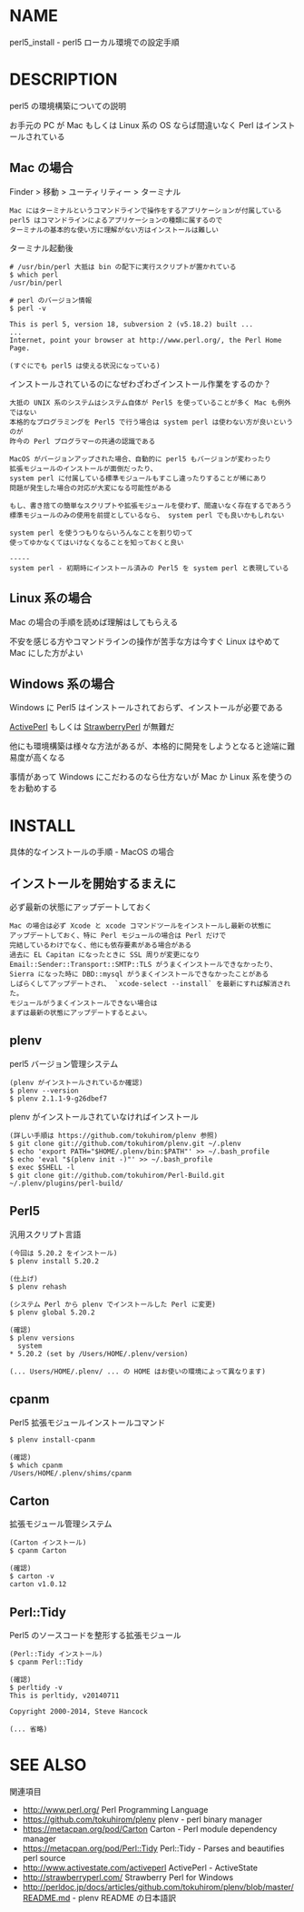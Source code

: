 # NAME

perl5_install - perl5 ローカル環境での設定手順

# DESCRIPTION

perl5 の環境構築についての説明

お手元の PC が Mac もしくは Linux 系の OS ならば間違いなく Perl はインストールされている

## Mac の場合

Finder > 移動 > ユーティリティー > ターミナル

    Mac にはターミナルというコマンドラインで操作をするアプリケーションが付属している
    perl5 はコマンドラインによるアプリケーションの種類に属するので
    ターミナルの基本的な使い方に理解がない方はインストールは難しい

ターミナル起動後

```
# /usr/bin/perl 大抵は bin の配下に実行スクリプトが置かれている
$ which perl
/usr/bin/perl

# perl のバージョン情報
$ perl -v

This is perl 5, version 18, subversion 2 (v5.18.2) built ...
...
Internet, point your browser at http://www.perl.org/, the Perl Home Page.

(すぐにでも perl5 は使える状況になっている)
```

インストールされているのになぜわざわざインストール作業をするのか？

```
大抵の UNIX 系のシステムはシステム自体が Perl5 を使っていることが多く Mac も例外ではない
本格的なプログラミングを Perl5 で行う場合は system perl は使わない方が良いというのが
昨今の Perl プログラマーの共通の認識である

MacOS がバージョンアップされた場合、自動的に perl5 もバージョンが変わったり
拡張モジュールのインストールが面倒だったり、
system perl に付属している標準モジュールもすこし違ったりすることが稀にあり
問題が発生した場合の対応が大変になる可能性がある

もし、書き捨ての簡単なスクリプトや拡張モジュールを使わず、間違いなく存在するであろう
標準モジュールのみの使用を前提としているなら、 system perl でも良いかもしれない

system perl を使うつもりならいろんなことを割り切って
使ってゆかなくてはいけなくなることを知っておくと良い

-----
system perl - 初期時にインストール済みの Perl5 を system perl と表現している
```

## Linux 系の場合

Mac の場合の手順を読めば理解はしてもらえる

不安を感じる方やコマンドラインの操作が苦手な方は今すぐ Linux はやめて Mac にした方がよい

## Windows 系の場合

Windows に Perl5 はインストールされておらず、インストールが必要である

[ActivePerl](http://www.activestate.com/activeperl) もしくは [StrawberryPerl](http://strawberryperl.com/) が無難だ

他にも環境構築は様々な方法があるが、本格的に開発をしようとなると途端に難易度が高くなる

事情があって Windows にこだわるのなら仕方ないが Mac か Linux 系を使うのをお勧めする

# INSTALL

具体的なインストールの手順 - MacOS の場合

## インストールを開始するまえに

必ず最新の状態にアップデートしておく

```
Mac の場合は必ず Xcode と xcode コマンドツールをインストールし最新の状態に
アップデートしておく、特に Perl モジュールの場合は Perl だけで
完結しているわけでなく、他にも依存要素がある場合がある
過去に EL Capitan になったときに SSL 周りが変更になり
Email::Sender::Transport::SMTP::TLS がうまくインストールできなかったり、
Sierra になった時に DBD::mysql がうまくインストールできなかったことがある
しばらくしてアップデートされ、 `xcode-select --install` を最新にすれば解消された。
モジュールがうまくインストールできない場合は
まずは最新の状態にアップデートするとよい。
```

## plenv

perl5 バージョン管理システム

```
(plenv がインストールされているか確認)
$ plenv --version
$ plenv 2.1.1-9-g26dbef7
```

plenv がインストールされていなければインストール

```
(詳しい手順は https://github.com/tokuhirom/plenv 参照)
$ git clone git://github.com/tokuhirom/plenv.git ~/.plenv
$ echo 'export PATH="$HOME/.plenv/bin:$PATH"' >> ~/.bash_profile
$ echo 'eval "$(plenv init -)"' >> ~/.bash_profile
$ exec $SHELL -l
$ git clone git://github.com/tokuhirom/Perl-Build.git ~/.plenv/plugins/perl-build/
```

## Perl5

汎用スクリプト言語

```
(今回は 5.20.2 をインストール)
$ plenv install 5.20.2

(仕上げ)
$ plenv rehash

(システム Perl から plenv でインストールした Perl に変更)
$ plenv global 5.20.2

(確認)
$ plenv versions
  system
* 5.20.2 (set by /Users/HOME/.plenv/version)

(... Users/HOME/.plenv/ ... の HOME はお使いの環境によって異なります)
```

## cpanm

Perl5 拡張モジュールインストールコマンド

```
$ plenv install-cpanm

(確認)
$ which cpanm
/Users/HOME/.plenv/shims/cpanm
```

## Carton

拡張モジュール管理システム

```
(Carton インストール)
$ cpanm Carton

(確認)
$ carton -v
carton v1.0.12
```

## Perl::Tidy

Perl5 のソースコードを整形する拡張モジュール

```
(Perl::Tidy インストール)
$ cpanm Perl::Tidy

(確認)
$ perltidy -v
This is perltidy, v20140711

Copyright 2000-2014, Steve Hancock

(... 省略)
```

# SEE ALSO

関連項目

- <http://www.perl.org/> Perl Programming Language
- <https://github.com/tokuhirom/plenv> plenv - perl binary manager
- <https://metacpan.org/pod/Carton> Carton - Perl module dependency manager
- <https://metacpan.org/pod/Perl::Tidy> Perl::Tidy - Parses and beautifies perl source
- <http://www.activestate.com/activeperl> ActivePerl - ActiveState
- <http://strawberryperl.com/> Strawberry Perl for Windows
- <http://perldoc.jp/docs/articles/github.com/tokuhirom/plenv/blob/master/README.md> - plenv README の日本語訳
